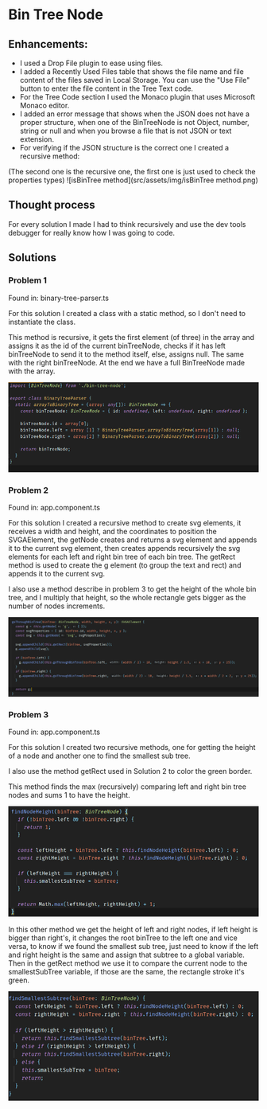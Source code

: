 # Bin Tree Node
 
## Enhancements:
- I used a Drop File plugin to ease using files.
- I added a Recently Used Files table that shows the file name and file content of the files saved in Local Storage. You can use the "Use File" button to enter the file content in the Tree Text code.
- For the Tree Code section I used the Monaco plugin that uses Microsoft Monaco editor.
- I added an error message that shows when the JSON does not have a proper structure, when one of the BinTreeNode is not Object, number, string or null and when you browse a file that is not JSON or text extension.
- For verifying if the JSON structure is the correct one I created a recursive method:  

(The second one is the recursive one, the first one is just used to check the properties types)
![isBinTree method](src/assets/img/isBinTree method.png)

## Thought process
For every solution I made I had to think recursively and use the dev tools debugger for really know how I was going to code.

## Solutions
### Problem 1

Found in: binary-tree-parser.ts

For this solution I created a class with a static method, so I don't need to instantiate the class.

This method is recursive, it gets the first element (of three) in the array and assigns it as the id of the current binTreeNode, checks if it has left binTreeNode to send it to the method itself, else, assigns null.
The same with the right binTreeNode. At the end we have a full BinTreeNode made with the array.

![Solution 1](src/assets/img/Solution1.png)

### Problem 2

Found in: app.component.ts

For this solution I created a recursive method to create svg elements, it receives a width and height, and the coordinates to position the SVGAElement, the getNode creates and returns a svg element and appends it to the current svg element, then creates appends recursively the svg elements for each left and right bin tree of each bin tree. The getRect method is used to create the g element (to group the text and rect) and appends it to the current svg.

I also use a method describe in problem 3 to get the height of the whole bin tree, and I multiply that height, so the whole rectangle gets bigger as the number of nodes increments.

![Solution 2](src/assets/img/Solution2.png)

### Problem 3

Found in: app.component.ts

For this solution I created two recursive methods, one for getting the height of a node and another one to find the smallest sub tree.

I also use the method getRect used in Solution 2 to color the green border.

This method finds the max (recursively) comparing left and right bin tree nodes and sums 1 to have the height.

![Solution 3](src/assets/img/Solution3.png)

In this other method we get the height of left and right nodes, if left height is bigger than right's, it changes the root binTree to the left one and vice versa, to know if we found the smallest sub tree, just need to know if the left and right height is the same and assign that subtree to a global variable.
Then in the getRect method we use it to compare the current node to the smallestSubTree variable, if those are the same, the rectangle stroke it's green.

![Solution 3 continued](src/assets/img/Solution3-1.png)
